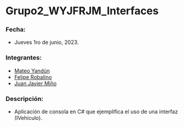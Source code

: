 # Grupo2_WYJFRJM_Interfaces

### Fecha: 
- Jueves 1ro de junio, 2023.

### Integrantes: 
- [Mateo Yandún](https://github.com/WashingtonYandun/WashingtonYandun)
- [Felipe Robalino](https://github.com/frob2001)
- [Juan Javier Miño](https://github.com/juanjaviermino)

### Descripción:
- Aplicación de consola en C# que ejemplifica el uso de una interfaz (IVehiculo). 
  
